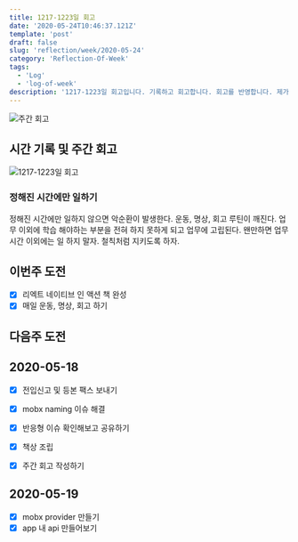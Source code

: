 ```yaml
---
title: 1217-1223일 회고
date: '2020-05-24T10:46:37.121Z'
template: 'post'
draft: false
slug: 'reflection/week/2020-05-24'
category: 'Reflection-Of-Week'
tags:
  - 'Log'
  - 'log-of-week'
description: '1217-1223일 회고입니다. 기록하고 회고합니다. 회고를 반영합니다. 제가 자라는 방식입니다.'
---
```

![주간 회고](https://imgur.com/PwMHNaY.png)


## 시간 기록 및 주간 회고 

![1217-1223일 회고](https://user-images.githubusercontent.com/35516239/84595807-e777c380-ae94-11ea-891e-a8839913c625.png)

### 정해진 시간에만 일하기 
정해진 시간에만 일하지 않으면 악순환이 발생한다. 운동, 명상, 회고 루틴이 깨진다. 업무 이외에 학습 해야하는 부분을 전혀 하지 못하게 되고 업무에 고립된다. 왠만하면 업무 시간 이외에는 일 하지 말자. 철칙처럼 지키도록 하자.

## 이번주 도전
- [x] 리엑트 네이티브 인 액션 책 완성
- [x] 매일 운동, 명상, 회고 하기 

## 다음주 도전

## 2020-05-18
- [x] 전입신고 및 등본 팩스 보내기 
- [x] mobx naming 이슈 해결 
- [x] 반응형 이슈 확인해보고 공유하기 
- [x] 책상 조립
- [x] 주간 회고 작성하기 


## 2020-05-19
- [x] mobx provider 만들기 
- [x] app 내 api 만들어보기 
